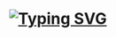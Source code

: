 # [![Typing SVG](https://readme-typing-svg.demolab.com?font=Fira+Code&size=55&pause=1000&color=FFCB05&center=true&width=800&height=100&lines=Lab+02:+Playground+Intro)](https://git.io/typing-svg)